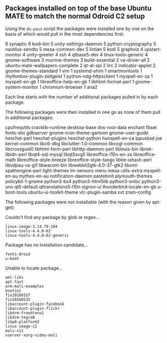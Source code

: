 Packages installed on top of the base Ubuntu MATE to match the normal Odroid C2 setup
-------------------------------------------------------------------------------------

Using the `do-pass` script the packages were installed one by one on the basis of which would pull in the most dependencies first:

6 synaptic
6 kodi-bin
5 unity-settings-daemon
5 python-cryptography
5 nautilus-sendto
5 mesa-common-dev
5 lintian
5 kodi
5 graphviz
4 upstart-monitor
4 unity-greeter
4 ssh
4 qtbase5-dev
4 linux-tools-generic
4 gnome-software
3 murrine-themes
3 build-essential
2 va-driver-all
2 ubuntu-mate-wallpapers-complete
2 qt-at-spi
2 lirc
2 indicator-applet
2 gnome-themes-standard
1 vim
1 systemd-shim
1 smartmontools
1 rhythmbox-plugin-zeitgeist
1 python-ndg-httpsclient
1 myspell-en-za
1 myspell-en-gb
1 libreoffice-help-en-gb
1 libhtml-format-perl
1 gnome-system-monitor
1 chromium-browser
1 aria2

Each line starts with the number of additional packages pulled in by each package.

The following packages were then installed in one go as none of them pull in additional packages:

cpufrequtils
cracklib-runtime
desktop-base
dns-root-data
enchant
fbset
fonts-stix
gdbserver
gnome-icon-theme-gartoon
gnome-user-guide
hexchat-perl
hexchat-plugins
hexchat-python
hunspell-en-ca
ippusbxd
joe
kernel-common
libc6-dbg
libclutter-1.0-common
libcogl-common
libcrossguid0
libhtml-form-perl
libhttp-daemon-perl
liblouis-bin
libnet-libidn-perl
libqt4-sql-mysql
libqt5svg5
libreoffice-l10n-en-za
libreoffice-math
libreoffice-style-breeze
libreoffice-style-tango
libtie-ixhash-perl
libvdpau-va-gl1
libwacom-bin
libwebkit2gtk-4.0-37-gtk2
libxml-xpathengine-perl
light-themes
lm-sensors
menu
mesa-utils-extra
myspell-en-au
mythes-en-au
notification-daemon
pastebinit
plymouth-themes
policykit-1-gnome
python3-bs4
python3-html5lib
python3-smbc
python3-uno
qt5-default
qttranslations5-l10n
signon-ui
thunderbird-locale-en-gb
u-boot-tools
ubuntu-ui-toolkit-theme
vlc-plugin-samba
xvt
zram-config

The following packages were not installable (with the reason given by apt-get):

Couldn't find any package by glob or regex...

	linux-image-3.14.79-104
	linux-tools-4.4.0-62
	linux-tools-4.4.0-62-generic

Package has no installation candidate...

	fonts-droid
	u-boot

Unable to locate package...

	aml-libs
	apt-fast
	arm-mali-examples
	bootini
	fix20160327
	fix20160525
	libaccount-plugin-facebook
	libaccount-plugin-flickr
	libdrm-freedreno1
	libdrm-tegra0
	libp8-platform2
	linux-image-c2
	mali-x11
	xserver-xorg-video-mali

